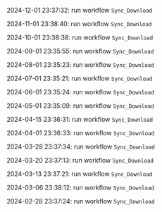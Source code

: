 2024-12-01 23:37:32: run workflow `Sync_Download` 

2024-11-01 23:38:40: run workflow `Sync_Download` 

2024-10-01 23:38:38: run workflow `Sync_Download` 

2024-09-01 23:35:55: run workflow `Sync_Download` 

2024-08-01 23:35:23: run workflow `Sync_Download` 

2024-07-01 23:35:21: run workflow `Sync_Download` 

2024-06-01 23:35:24: run workflow `Sync_Download` 

2024-05-01 23:35:09: run workflow `Sync_Download` 

2024-04-15 23:36:31: run workflow `Sync_Download` 

2024-04-01 23:36:33: run workflow `Sync_Download` 

2024-03-28 23:37:34: run workflow `Sync_Download` 

2024-03-20 23:37:13: run workflow `Sync_Download` 

2024-03-13 23:37:21: run workflow `Sync_Download` 

2024-03-06 23:38:12: run workflow `Sync_Download` 

2024-02-28 23:37:24: run workflow `Sync_Download` 


